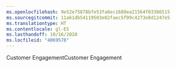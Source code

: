 ```yaml
---
ms.openlocfilehash: 9e52e75878bfe53fa6ec1689ea21564f03386515
ms.sourcegitcommit: 11a61db54119503e82faec5f99c4273e8d1247e5
ms.translationtype: HT
ms.contentlocale: gl-ES
ms.lasthandoff: 10/16/2020
ms.locfileid: "4069578"
---
```

<span data-ttu-id="21bbc-101">Customer Engagement</span><span class="sxs-lookup"><span data-stu-id="21bbc-101">Customer Engagement</span></span>